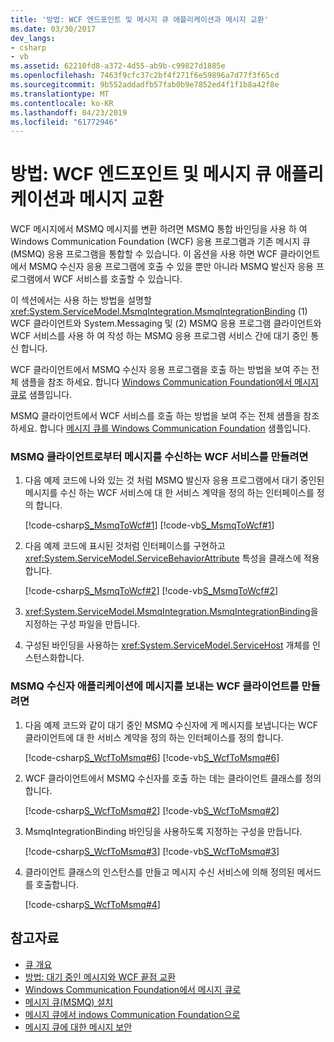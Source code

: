 ```yaml
---
title: '방법: WCF 엔드포인트 및 메시지 큐 애플리케이션과 메시지 교환'
ms.date: 03/30/2017
dev_langs:
- csharp
- vb
ms.assetid: 62210fd8-a372-4d55-ab9b-c99827d1885e
ms.openlocfilehash: 7463f9cfc37c2bf4f271f6e59896a7d77f3f65cd
ms.sourcegitcommit: 9b552addadfb57fab0b9e7852ed4f1f1b8a42f8e
ms.translationtype: MT
ms.contentlocale: ko-KR
ms.lasthandoff: 04/23/2019
ms.locfileid: "61772946"
---
```

# <a name="how-to-exchange-messages-with-wcf-endpoints-and-message-queuing-applications"></a>방법: WCF 엔드포인트 및 메시지 큐 애플리케이션과 메시지 교환
WCF 메시지에서 MSMQ 메시지를 변환 하려면 MSMQ 통합 바인딩을 사용 하 여 Windows Communication Foundation (WCF) 응용 프로그램과 기존 메시지 큐 (MSMQ) 응용 프로그램을 통합할 수 있습니다. 이 옵션을 사용 하면 WCF 클라이언트에서 MSMQ 수신자 응용 프로그램에 호출 수 있을 뿐만 아니라 MSMQ 발신자 응용 프로그램에서 WCF 서비스를 호출할 수 있습니다.  
  
 이 섹션에서는 사용 하는 방법을 설명할 <xref:System.ServiceModel.MsmqIntegration.MsmqIntegrationBinding> (1) WCF 클라이언트와 System.Messaging 및 (2) MSMQ 응용 프로그램 클라이언트와 WCF 서비스를 사용 하 여 작성 하는 MSMQ 응용 프로그램 서비스 간에 대기 중인 통신 합니다.  
  
 WCF 클라이언트에서 MSMQ 수신자 응용 프로그램을 호출 하는 방법을 보여 주는 전체 샘플을 참조 하세요. 합니다 [Windows Communication Foundation에서 메시지 큐로](../../../../docs/framework/wcf/samples/wcf-to-message-queuing.md) 샘플입니다.  
  
 MSMQ 클라이언트에서 WCF 서비스를 호출 하는 방법을 보여 주는 전체 샘플을 참조 하세요. 합니다 [메시지 큐를 Windows Communication Foundation](../../../../docs/framework/wcf/samples/message-queuing-to-wcf.md) 샘플입니다.  
  
### <a name="to-create-a-wcf-service-that-receives-messages-from-a-msmq-client"></a>MSMQ 클라이언트로부터 메시지를 수신하는 WCF 서비스를 만들려면  
  
1. 다음 예제 코드에 나와 있는 것 처럼 MSMQ 발신자 응용 프로그램에서 대기 중인된 메시지를 수신 하는 WCF 서비스에 대 한 서비스 계약을 정의 하는 인터페이스를 정의 합니다.  
  
     [!code-csharp[S_MsmqToWcf#1](../../../../samples/snippets/csharp/VS_Snippets_CFX/s_msmqtowcf/cs/service.cs#1)]
     [!code-vb[S_MsmqToWcf#1](../../../../samples/snippets/visualbasic/VS_Snippets_CFX/s_msmqtowcf/vb/service.vb#1)]  
  
2. 다음 예제 코드에 표시된 것처럼 인터페이스를 구현하고 <xref:System.ServiceModel.ServiceBehaviorAttribute> 특성을 클래스에 적용합니다.  
  
     [!code-csharp[S_MsmqToWcf#2](../../../../samples/snippets/csharp/VS_Snippets_CFX/s_msmqtowcf/cs/service.cs#2)]
     [!code-vb[S_MsmqToWcf#2](../../../../samples/snippets/visualbasic/VS_Snippets_CFX/s_msmqtowcf/vb/service.vb#2)]  
  
3. <xref:System.ServiceModel.MsmqIntegration.MsmqIntegrationBinding>을 지정하는 구성 파일을 만듭니다.  

4. 구성된 바인딩을 사용하는 <xref:System.ServiceModel.ServiceHost> 개체를 인스턴스화합니다.  

### <a name="to-create-a-wcf-client-that-sends-messages-to-a-msmq-receiver-application"></a>MSMQ 수신자 애플리케이션에 메시지를 보내는 WCF 클라이언트를 만들려면  
  
1. 다음 예제 코드와 같이 대기 중인 MSMQ 수신자에 게 메시지를 보냅니다는 WCF 클라이언트에 대 한 서비스 계약을 정의 하는 인터페이스를 정의 합니다.  
  
     [!code-csharp[S_WcfToMsmq#6](../../../../samples/snippets/csharp/VS_Snippets_CFX/s_wcftomsmq/cs/proxy.cs#6)]
     [!code-vb[S_WcfToMsmq#6](../../../../samples/snippets/visualbasic/VS_Snippets_CFX/s_wcftomsmq/vb/proxy.vb#6)]  
  
2. WCF 클라이언트에서 MSMQ 수신자를 호출 하는 데는 클라이언트 클래스를 정의 합니다.  
  
     [!code-csharp[S_WcfToMsmq#2](../../../../samples/snippets/csharp/VS_Snippets_CFX/s_wcftomsmq/cs/snippets.cs#2)]
     [!code-vb[S_WcfToMsmq#2](../../../../samples/snippets/visualbasic/VS_Snippets_CFX/s_wcftomsmq/vb/snippets.vb#2)]  
  
3. MsmqIntegrationBinding 바인딩을 사용하도록 지정하는 구성을 만듭니다.  
  
     [!code-csharp[S_WcfToMsmq#3](../../../../samples/snippets/csharp/VS_Snippets_CFX/s_wcftomsmq/cs/snippets.cs#3)]
     [!code-vb[S_WcfToMsmq#3](../../../../samples/snippets/visualbasic/VS_Snippets_CFX/s_wcftomsmq/vb/snippets.vb#3)]  
  
4. 클라이언트 클래스의 인스턴스를 만들고 메시지 수신 서비스에 의해 정의된 메서드를 호출합니다.  
  
     [!code-csharp[S_WcfToMsmq#4](../../../../samples/snippets/csharp/VS_Snippets_CFX/s_wcftomsmq/cs/client.cs#4)]  
  
## <a name="see-also"></a>참고자료

- [큐 개요](../../../../docs/framework/wcf/feature-details/queues-overview.md)
- [방법: 대기 중인 메시지와 WCF 끝점 교환](../../../../docs/framework/wcf/feature-details/how-to-exchange-queued-messages-with-wcf-endpoints.md)
- [Windows Communication Foundation에서 메시지 큐로](../../../../docs/framework/wcf/samples/wcf-to-message-queuing.md)
- [메시지 큐(MSMQ) 설치](../../../../docs/framework/wcf/samples/installing-message-queuing-msmq.md)
- [메시지 큐에서 indows Communication Foundation으로](../../../../docs/framework/wcf/samples/message-queuing-to-wcf.md)
- [메시지 큐에 대한 메시지 보안](../../../../docs/framework/wcf/samples/message-security-over-message-queuing.md)
